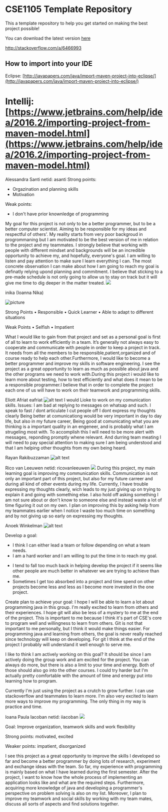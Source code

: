 # CSE1105 Template Repository

This a template repository to help you get started on making the best project possible!

You can download the latest version [here](https://github.com/SERG-Delft/TI1216/releases)

http://stackoverflow.com/a/6466993

## How to import into your IDE

Eclipse:
[http://javapapers.com/java/import-maven-project-into-eclipse/](http://javapapers.com/java/import-maven-project-into-eclipse/)

Intellij:  
[https://www.jetbrains.com/help/idea/2016.2/importing-project-from-maven-model.html](https://www.jetbrains.com/help/idea/2016.2/importing-project-from-maven-model.html)
=======

Alessandra Santi
netid: asanti
Strong points:
- Orgazination and planning skills
- Motivation

Weak points:
- I don't have prior knownledge of programming

My goal for this project is not only to be a better programmer, but to be a better computer scientist. Aiming to be responsible for my ideas and respectful of others'. My reality starts from very poor backgroud in progrommaning but I am motivated to be the best version of me in relation to the project and my teammates. I strongly believe that working with people with different mindset and backgrounds will be an incredible opportunity to achieve my, and hopefully, everyone's goal. I am willing to listen and pay attention to make sure I learn everything I can.
The most concrete observation I can make about how I am going to reach my goal is definatly relying upond planning and commitment. I believe that sticking to a pre-made schedule is not only going to allow us to stay on track but it will give me time to dig deeper in the matter treated.
![](https://scontent-amt2-1.xx.fbcdn.net/v/t1.0-9/16388395_1103798423064963_2695095194197448980_n.jpg?_nc_cat=106&_nc_ht=scontent-amt2-1.xx&oh=f6ac17d26b3f40e61805548e3ac12b04&oe=5CECA3C0)

inika (Ioanna Nika)

![picture](https://scontent-amt2-1.xx.fbcdn.net/v/t1.0-9/36393997_1688414251271780_20125387820367872_n.jpg?_nc_cat=103&_nc_ht=scontent-amt2-1.xx&oh=0f9dbd4dbb11678d72b6e498ffff6671&oe=5CFDD261)

Strong Points
•	Responsible 
•	Quick Learner 
•	Able to adapt to different situations 

Weak Points
•	Selfish
•	Impatient

What I would like to gain from that project and set as a personal goal is first of all to learn to work efficiently in a team.
It’s generally not always easy to cooperate and communicate with people in order to keep a project in track. It needs from all
the members to be responsible,patient,organized and of course ready to help each other.Furthermore, I would like to become a 
better programmer and improve my skills in software engineering. I see the project as a great opportunity to learn as much as
possible about java and the other programs we need to work with.During this project i would like to learn more about testing,
how to test efficiently and what does it mean to be a responsible programmer.I believe that in order to complete the project 
each one of us will have to work on their teamwork and programming skills.


Eliott Afriat  eafriat ![alt text](profile/Eliott.jpg) 
I would Lioke to work on my comunication skills. 
Issues:
    I am bad at replying to messages on whatsap and such.
    I speak to fast / dont articulate
    I cut people off
    I dont express my thoughts clearly
Being better at comunicationg would be very important in day to day life, but also in my future career, 
Being good at comunicating what you are thinking is a important quality in an engeneer, and is probably what I am strugeling most with.
To accomplish this I will need to be more alert with messages, reponding promptly whene relevant.
And durring team meating I will need to pay special attention to making sure I am being understood and that I am helping other thoughts from my own being heard.


Rayan Rakibuzzaman ![alt text](profile/Rayan.jpeg)


Rico van Leeuwen 
  netid: ricovanleeuwen
  ![](profile/ricovanleeuwen.jpg)
During this project, my main learning goal is improving my communication skills.
Communication is not only an important part of this project, but also for my future carreer and during all kind of other events during my life.
Currently, I have trouble expressing my thoughts clearly, wich leads to my just giving up on trying to explain it and going with something else. 
I also hold off asking something I am not sure about or don't know to someone else and instead waste a lot of time figuring it out on my own. 
I plan on improving this by asking help from my teammates earlier when I notice I waste too much time on something and by not giving up so early on expressing my thoughts.

Anoek Winkelman ![alt text](profile/OOPP-Anoek.PNG) 

Develop a goal:
+ I think I can either lead a team or follow depending on what a team needs.
+ I am a hard worker and I am willing to put the time in to reach my goal.
- I tend to fall too much back in helping develop the project if it seems 
like other people are much better in whatever we are trying to achieve than me.
- Sometimes I get too absorbed into a project and time spend on other projects become less and less as
I become more invested in the one project.

Create plan to achieve your goal:
I hope I will be able to learn a lot about programming java in this group. I'm really excited
to learn from others and their experiences. I hope git will also be less of a mystery to me at the end of the
project.
This is important to me because I think it's part of CSE's core to program well and willingness to learn 
from others. Git is not that important to me personally, but I think it would make things easier.
For programming java and learning from others, the goal is never really reached since technology will keep
on developing. For git I think at the end of the project I probably will understand it well enough to serve me.

I like to think I am actively working on this goal? It should be since I am actively doing the group work
and am excited for the project. You can always do more, but there is also a limit to your time and
energy. Both of those should also go into the other courses. I could try harder but I'm actually pretty 
comfortable with the amount of time and energy put into learning how to program.

Currently I'm just using the project as a crutch to grow further. I can use stackoverflow and teammates 
to learn more. I'm also very excited to learn more ways to improve my programming. The only thing in my way 
is practice and time.


Ioana Paula Iacoban netid: iiacoban  ![](https://scontent-ams3-1.xx.fbcdn.net/v/t1.0-9/29572487_1847882911908887_8646102070807169018_n.jpg?_nc_cat=110&_nc_ht=scontent-ams3-1.xx&oh=46cecc04d8bc8730128ad8119a73ac0f&oe=5CDE73F5)

Goal:  Improve organization, teamwork skills and work flexibility 

Strong points: motivated, excited  

Weaker points: impatient, disorganized 

I see this project as a great opportunity to improve the skills I developed so far and become a better programmer by doing lots of research, 
experiment and exchange ideas with the team. So far, my experience with programming is mainly based on what I have learned during the first semester. 
After the project, I want to know how the whole process of implementing an application looks like and what are the required steps. 
Furthermore, acquiring more knowledge of java and developing a programmer's perspective on problem solving is also on my list. 
Moreover, I plan to improve my teamwork and social skills by working with my team mates, discuss all sorts of aspects and find solutions together.


